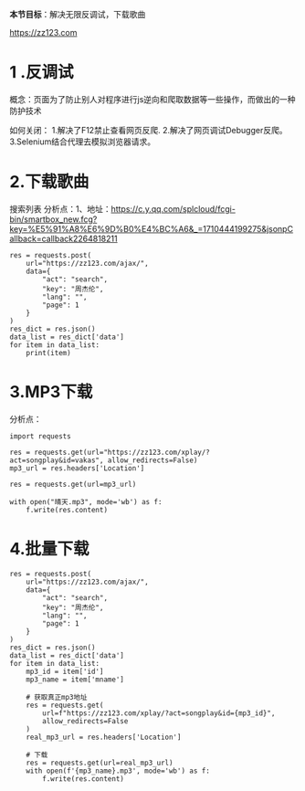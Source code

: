 **本节目标**：解决无限反调试，下载歌曲

https://zz123.com
# 1 .反调试
概念：页面为了防止别人对程序进行js逆向和爬取数据等一些操作，而做出的一种防护技术

如何关闭： 1.解决了F12禁止查看网页反爬. 2.解决了网页调试Debugger反爬。 3.Selenium结合代理去模拟浏览器请求。

# 2.下载歌曲
搜索列表
分析点：1、地址：https://c.y.qq.com/splcloud/fcgi-bin/smartbox_new.fcg?key=%E5%91%A8%E6%9D%B0%E4%BC%A6&_=1710444199275&jsonpCallback=callback2264818211
````pycon
res = requests.post(
    url="https://zz123.com/ajax/",
    data={
        "act": "search",
        "key": "周杰伦",
        "lang": "",
        "page": 1
    }
)
res_dict = res.json()
data_list = res_dict['data']
for item in data_list:
    print(item)
````

# 3.MP3下载
分析点：
```pycon
import requests

res = requests.get(url="https://zz123.com/xplay/?act=songplay&id=vakas", allow_redirects=False)
mp3_url = res.headers['Location']

res = requests.get(url=mp3_url)

with open("晴天.mp3", mode='wb') as f:
    f.write(res.content)

```

# 4.批量下载

```pycon
res = requests.post(
    url="https://zz123.com/ajax/",
    data={
        "act": "search",
        "key": "周杰伦",
        "lang": "",
        "page": 1
    }
)
res_dict = res.json()
data_list = res_dict['data']
for item in data_list:
    mp3_id = item['id']
    mp3_name = item['mname']

    # 获取真正mp3地址
    res = requests.get(
        url=f"https://zz123.com/xplay/?act=songplay&id={mp3_id}",
        allow_redirects=False
    )
    real_mp3_url = res.headers['Location']

    # 下载
    res = requests.get(url=real_mp3_url)
    with open(f'{mp3_name}.mp3', mode='wb') as f:
        f.write(res.content)


```